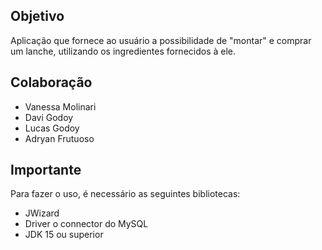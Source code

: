 ## Objetivo

Aplicação que fornece ao usuário a possibilidade de "montar" e comprar um lanche, utilizando os ingredientes fornecidos à ele.

## Colaboração

 - Vanessa Molinari
 - Davi Godoy
 - Lucas Godoy
 - Adryan Frutuoso

## Importante

Para fazer o uso, é necessário as seguintes bibliotecas:

 - JWizard
 - Driver o connector do MySQL
 - JDK 15 ou superior